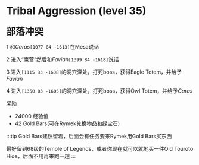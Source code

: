 # Tribal Aggression (level 35)
<span style="font-size: 25px;">**部落冲突**</span>

1 和*Caras*`[1077 84 -1613]`在Mesa说话

2 进入“鹰营”然后和*Favian*`[1399 84 -1618]`说话

3 进入`[1115 83 -1608]`的洞穴深处，打死boss，获得Eagle Totem，并给予*Favian*

4 进入`[1350 83 -1605]`的洞穴深处，打死boss，获得Owl Totem，并给予*Caras*

奖励
+ 24000 经验值
+ 42 Gold Bars(可在Rymek兑换物品和绿宝石)
  
:::tip
Gold Bars建议留着，后面会有任务要来Rymek用Gold Bars买东西

最好留到68级的Temple of Legends，或者你现在就可以就地买一件Old Touroto Hide，后面不用再来跑一趟
:::